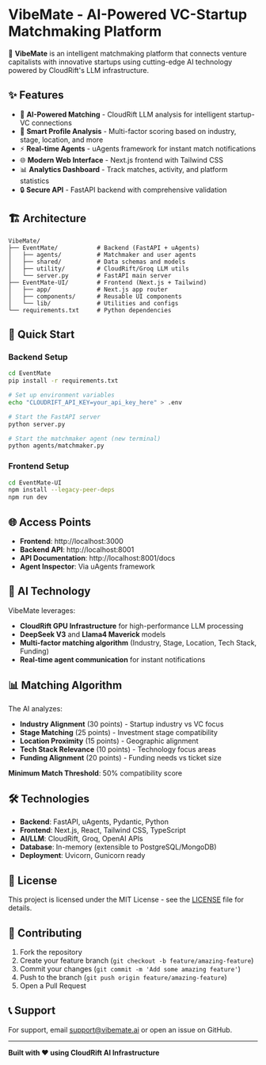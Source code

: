 # VibeMate - AI-Powered VC-Startup Matchmaking Platform

🚀 **VibeMate** is an intelligent matchmaking platform that connects venture capitalists with innovative startups using cutting-edge AI technology powered by CloudRift's LLM infrastructure.

## ✨ Features

- 🤖 **AI-Powered Matching** - CloudRift LLM analysis for intelligent startup-VC connections
- 🎯 **Smart Profile Analysis** - Multi-factor scoring based on industry, stage, location, and more
- ⚡ **Real-time Agents** - uAgents framework for instant match notifications
- 🌐 **Modern Web Interface** - Next.js frontend with Tailwind CSS
- 📊 **Analytics Dashboard** - Track matches, activity, and platform statistics
- 🔒 **Secure API** - FastAPI backend with comprehensive validation

## 🏗️ Architecture

```
VibeMate/
├── EventMate/           # Backend (FastAPI + uAgents)
│   ├── agents/          # Matchmaker and user agents
│   ├── shared/          # Data schemas and models
│   ├── utility/         # CloudRift/Groq LLM utils
│   └── server.py        # FastAPI main server
├── EventMate-UI/        # Frontend (Next.js + Tailwind)
│   ├── app/             # Next.js app router
│   ├── components/      # Reusable UI components
│   └── lib/             # Utilities and configs
└── requirements.txt     # Python dependencies
```

## 🚀 Quick Start

### Backend Setup
```bash
cd EventMate
pip install -r requirements.txt

# Set up environment variables
echo "CLOUDRIFT_API_KEY=your_api_key_here" > .env

# Start the FastAPI server
python server.py

# Start the matchmaker agent (new terminal)
python agents/matchmaker.py
```

### Frontend Setup
```bash
cd EventMate-UI
npm install --legacy-peer-deps
npm run dev
```

## 🌐 Access Points

- **Frontend**: http://localhost:3000
- **Backend API**: http://localhost:8001
- **API Documentation**: http://localhost:8001/docs
- **Agent Inspector**: Via uAgents framework

## 🤖 AI Technology

VibeMate leverages:
- **CloudRift GPU Infrastructure** for high-performance LLM processing
- **DeepSeek V3** and **Llama4 Maverick** models
- **Multi-factor matching algorithm** (Industry, Stage, Location, Tech Stack, Funding)
- **Real-time agent communication** for instant notifications

## 📊 Matching Algorithm

The AI analyzes:
- **Industry Alignment** (30 points) - Startup industry vs VC focus
- **Stage Matching** (25 points) - Investment stage compatibility  
- **Location Proximity** (15 points) - Geographic alignment
- **Tech Stack Relevance** (10 points) - Technology focus areas
- **Funding Alignment** (20 points) - Funding needs vs ticket size

**Minimum Match Threshold**: 50% compatibility score

## 🛠️ Technologies

- **Backend**: FastAPI, uAgents, Pydantic, Python
- **Frontend**: Next.js, React, Tailwind CSS, TypeScript
- **AI/LLM**: CloudRift, Groq, OpenAI APIs
- **Database**: In-memory (extensible to PostgreSQL/MongoDB)
- **Deployment**: Uvicorn, Gunicorn ready

## 📝 License

This project is licensed under the MIT License - see the [LICENSE](LICENSE) file for details.

## 🤝 Contributing

1. Fork the repository
2. Create your feature branch (`git checkout -b feature/amazing-feature`)
3. Commit your changes (`git commit -m 'Add some amazing feature'`)
4. Push to the branch (`git push origin feature/amazing-feature`)
5. Open a Pull Request

## 📞 Support

For support, email support@vibemate.ai or open an issue on GitHub.

---

**Built with ❤️ using CloudRift AI Infrastructure**
